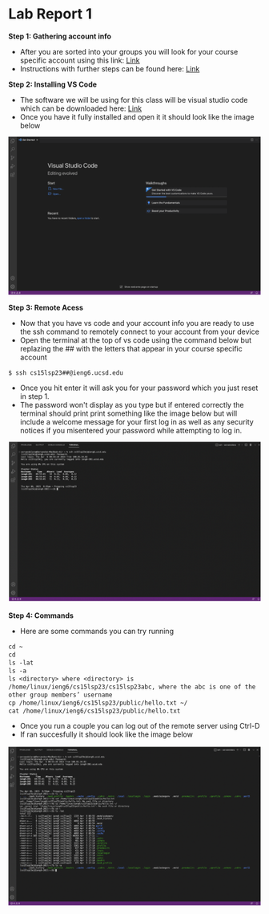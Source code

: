 # Lab Report 1
**Step 1: Gathering account info**
- After you are sorted into your groups you will look for your course specific account using this link: [Link](https://sdacs.ucsd.edu/~icc/index.php)
- Instructions with further steps can be found here: [Link](https://drive.google.com/file/d/17IDZn8Qq7Q0RkYMxdiIR0o6HJ3B5YqSW/view)

**Step 2: Installing VS Code**
- The software we will be using for this class will be visual studio code which can be downloaded here: [Link](https://code.visualstudio.com/)
- Once you have it fully installed and open it it should look like the image below

![Image](vscode.png)

**Step 3: Remote Acess**
- Now that you have vs code and your account info you are ready to use the ssh command to remotely connect to your account from your device
- Open the terminal at the top of vs code using the command below but replazing the ## with the letters that appear in your course specific account
```
$ ssh cs15lsp23##@ieng6.ucsd.edu
```
- Once you hit enter it will ask you for your password which you just reset in step 1.
- The password won't display as you type but if entered correctly the terminal should print print something like the image below but will include a welcome message for your first log in as well as any security notices if you misentered your password while attempting to log in.

![Image](remoteaccess.png)

**Step 4: Commands**
- Here are some commands you can try running
```
cd ~
cd
ls -lat
ls -a
ls <directory> where <directory> is /home/linux/ieng6/cs15lsp23/cs15lsp23abc, where the abc is one of the other group members’ username
cp /home/linux/ieng6/cs15lsp23/public/hello.txt ~/
cat /home/linux/ieng6/cs15lsp23/public/hello.txt
```
- Once you run a couple you can log out of the remote server using Ctrl-D
- If ran succesfully it should look like the image below

![Image](commands.png)
